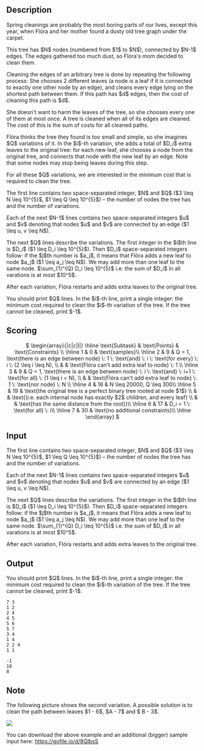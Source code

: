 ## Description

<div><p>Spring cleanings are probably the most boring parts of our lives, except this year, when Flóra and her mother found a dusty old tree graph under the carpet.</p><p>This tree has $N$ nodes (numbered from $1$ to $N$), connected by $N-1$ edges. The edges gathered too much dust, so Flóra's mom decided to clean them. </p><p>Cleaning the edges of an arbitrary tree is done by repeating the following process:   She chooses 2 different leaves (a node is a leaf if it is connected to exactly one other node by an edge), and cleans every edge lying on the shortest path between them. If this path has $d$ edges, then the cost of cleaning this path is $d$.</p><p>She doesn't want to harm the leaves of the tree, so she chooses every one of them <span class="tex-font-style-bf">at most once</span>. A tree is cleaned when all of its edges are cleaned. The cost of this is the sum of costs for all cleaned paths.</p><p>Flóra thinks the tree they found is too small and simple, so she imagines $Q$ variations of it. In the $i$-th variation, she adds a total of $D_i$ extra leaves to the <span class="tex-font-style-bf">original</span> tree: for each new leaf, she chooses a node from the <span class="tex-font-style-bf">original</span> tree, and connects that node with the new leaf by an edge. Note that some nodes may stop being leaves during this step.</p><p>For all these $Q$ variations, we are interested in the minimum cost that is required to clean the tree.</p></div><div class="input-specification"><p>The first line contains two space-separated integer, $N$ and $Q$ ($3 \leq N \leq 10^{5}$, $1 \leq Q \leq 10^{5}$) – the number of nodes the tree has and the number of variations.</p><p> Each of the next $N-1$ lines contains two space-separated integers $u$ and $v$ denoting that nodes $u$ and $v$ are connected by an edge ($1 \leq u, v \leq N$).</p><p> The next $Q$ lines describe the variations.  The first integer in the $i$th line is $D_i$ ($1 \leq D_i \leq 10^{5}$). Then $D_i$ space-separated integers follow: if the $j$th number is $a_j$, it means that Flóra adds a new leaf to node $a_j$ ($1 \leq a_j \leq N$). We may add more than one leaf to the same node. $\sum_{1}^{Q} D_i \leq 10^{5}$ i.e. the sum of $D_i$ in all varations is at most $10^5$.</p><p>After each variation, Flóra restarts and adds extra leaves to the <span class="tex-font-style-bf">original</span> tree.</p></div><div class="output-specification"><p>You should print $Q$ lines. In the $i$-th line, print a single integer: the minimum cost required to clean the $i$-th variation of the tree. If the tree cannot be cleaned, print $-1$.</p></div><div><h2>Scoring</h2><center> $ \begin{array}{|c|c|l|} \hline \text{Subtask} &amp; \text{Points} &amp; \text{Constraints} \\ \hline 1 &amp; 0 &amp; \text{samples}\\ \hline 2 &amp; 9 &amp; Q = 1, \text{there is an edge between node} \: 1 \: \text{and} \: i \: \text{for every} \: i \: (2 \leq i \leq N), \\ &amp; &amp; \text{Flóra can't add extra leaf to node} \: 1 \\ \hline 3 &amp; 9 &amp; Q = 1, \text{there is an edge between node} \: i \: \text{and} \: i+1 \: \text{for all} \: (1 \leq i &lt; N), \\ &amp; &amp; \text{Flóra can't add extra leaf to node} \: 1 \: \text{nor node} \: N \\ \hline 4 &amp; 16 &amp; N \leq 20000, Q \leq 300\\ \hline 5 &amp; 19 &amp; \text{the original tree is a perfect binary tree rooted at node $1$} \\ &amp; &amp; \text{(i.e. each internal node has exactly $2$ children, and every leaf} \\ &amp; &amp; \text{has the same distance from the root)}\\ \hline 6 &amp; 17 &amp; D_i = 1 \: \text{for all} \: i\\ \hline 7 &amp; 30 &amp; \text{no additional constraints}\\ \hline \end{array} $</center></div>

## Input

<p>The first line contains two space-separated integer, $N$ and $Q$ ($3 \leq N \leq 10^{5}$, $1 \leq Q \leq 10^{5}$) – the number of nodes the tree has and the number of variations.</p><p> Each of the next $N-1$ lines contains two space-separated integers $u$ and $v$ denoting that nodes $u$ and $v$ are connected by an edge ($1 \leq u, v \leq N$).</p><p> The next $Q$ lines describe the variations.  The first integer in the $i$th line is $D_i$ ($1 \leq D_i \leq 10^{5}$). Then $D_i$ space-separated integers follow: if the $j$th number is $a_j$, it means that Flóra adds a new leaf to node $a_j$ ($1 \leq a_j \leq N$). We may add more than one leaf to the same node. $\sum_{1}^{Q} D_i \leq 10^{5}$ i.e. the sum of $D_i$ in all varations is at most $10^5$.</p><p>After each variation, Flóra restarts and adds extra leaves to the <span class="tex-font-style-bf">original</span> tree.</p>

## Output

<p>You should print $Q$ lines. In the $i$-th line, print a single integer: the minimum cost required to clean the $i$-th variation of the tree. If the tree cannot be cleaned, print $-1$.</p>





```input1
7 3
1 2
2 4
4 5
5 6
5 7
3 4
1 4
2 2 4
1 1
```




```output1
-1
10
8
```



## Note

<p>The following picture shows the second variation.  A possible solution is to clean the path between leaves $1 - 6$, $A - 7$ and $ B - 3$.</p><p><img class="tex-graphics" src="file://Nkcw2DIv.png" style="max-width: 100.0%;max-height: 100.0%;"></p><p>You can download the above example and an additional (bigger) sample input here: <a href="https://gofile.io/d/8QlbsS">https://gofile.io/d/8QlbsS</a></p>

